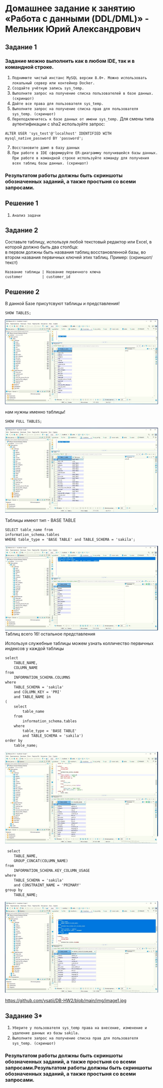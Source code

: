 # Домашнее задание к занятию «Работа с данными (DDL/DML)» - Мельник Юрий Александрович


## Задание 1

### Задание можно выполнить как в любом IDE, так и в командной строке.
 

1. `Поднимите чистый инстанс MySQL версии 8.0+. Можно использовать локальный сервер или контейнер Docker.`
2. `Создайте учётную запись sys_temp.`
3. `Выполните запрос на получение списка пользователей в базе данных. (скриншот)`
4. `Дайте все права для пользователя sys_temp.`
5. `Выполните запрос на получение списка прав для пользователя sys_temp. (скриншот)`
6. `Переподключитесь к базе данных от имени sys_temp.`
  Для смены типа аутентификации с sha2 используйте запрос:  
```
ALTER USER 'sys_test'@'localhost' IDENTIFIED WITH mysql_native_password BY 'password';
```
  
7. `Восстановите дамп в базу данных`
8. `При работе в IDE сформируйте ER-диаграмму получившейся базы данных. При работе в командной строке используйте команду для получения всех таблиц базы данных. (скриншот)`

### Результатом работы должны быть скриншоты обозначенных заданий, а также простыня со всеми запросами.

## Решение 1  
1. `Анализ задачи`  
 


## Задание 2

Составьте таблицу, используя любой текстовый редактор или Excel, в которой должно быть два столбца:  
 в первом должны быть названия таблиц восстановленной базы, во втором названия первичных ключей этих таблиц.
 Пример: (скриншот/текст)
 
```
Название таблицы | Название первичного ключа
customer         | customer_id
```

## Решение 2
В данной Базе присутсвуют таблицы и представления!  
```
SHOW TABLES;

```
 ![alt text](https://github.com/ysatii/DB-HW2/blob/main/img/image2.jpg)  
 
 
 нам нужны именно таблицы!  
```
SHOW FULL TABLES;
```
 ![alt text](https://github.com/ysatii/DB-HW2/blob/main/img/image2_1.jpg)  

Таблицы имеют тип - BASE TABLE  
```
SELECT table_name from
information_schema.tables 
WHERE table_type = 'BASE TABLE' and TABLE_SCHEMA = 'sakila';
```
 ![alt text](https://github.com/ysatii/DB-HW2/blob/main/img/image2_2.jpg)  
 Таблиц всего 16! остальное представления
 
 Используя служебные таблицы можем узнать колличество первичных индексов у каждой таблицы
```
select
	TABLE_NAME,
	COLUMN_NAME
from
	INFORMATION_SCHEMA.COLUMNS
where
	TABLE_SCHEMA = 'sakila'
	and COLUMN_KEY = 'PRI'
	and TABLE_NAME in 
(
	select
		table_name
	from
		information_schema.tables
	where
		table_type = 'BASE TABLE'
		and TABLE_SCHEMA = 'sakila')
order by
	table_name;
```
 ![alt text](https://github.com/ysatii/DB-HW2/blob/main/img/image2_3.jpg)  
 
```
 select
	TABLE_NAME,
	GROUP_CONCAT(COLUMN_NAME)
from
	INFORMATION_SCHEMA.KEY_COLUMN_USAGE
where
	TABLE_SCHEMA = 'sakila'
	and CONSTRAINT_NAME = 'PRIMARY'
group by
	TABLE_NAME;
```

 ![alt text](https://github.com/ysatii/DB-HW2/blob/main/img/image2_4.jpg)  


https://github.com/ysatii/DB-HW2/blob/main/img/image1.jpg
## Задание 3*
1. `Уберите у пользователя sys_temp права на внесение, изменение и удаление данных из базы sakila.`  
2. `Выполните запрос на получение списка прав для пользователя sys_temp. (скриншот)`

### Результатом работы должны быть скриншоты обозначенных заданий, а также простыня со всеми запросами.Результатом работы должны быть скриншоты обозначенных заданий, а также простыня со всеми запросами.
